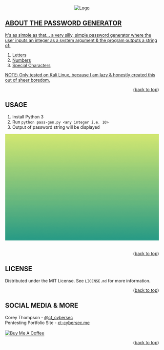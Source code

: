 <a name="readme-top"></a>

<!-- PROJECT SHIELDS 
[![Contributors][contributors-shield]][contributors-url]
[![Forks][forks-shield]][forks-url]
[![Stargazers][stars-shield]][stars-url]
[![Issues][issues-shield]][issues-url]
[![MIT License][license-shield]][license-url]
[![LinkedIn][linkedin-shield]][linkedin-url]
-->

<!-- PROJECT LOGO -->
<br />
<div align="center">
  <a href="https://github.com/ct-cybersec/asset-finder-helper">
    <img src="images/pass-gen-logo.png" alt="Logo" width="488" height="394">
</div>

<!-- ABOUT THE PROJECT -->
## ABOUT THE PASSWORD GENERATOR

It's as simple as that... a very silly, simple password generator where the user inputs an integer as a system argument & the program outputs a string of:
1. Letters
2. Numbers
3. Special Characters

NOTE: Only tested on Kali Linux, because I am lazy & honestly created this out of sheer boredom.

<p align="right">(<a href="#readme-top">back to top</a>)</p>

<!-- USAGE EXAMPLES -->
## USAGE
1. Install Python 3
2. Run `python pass-gen.py <any integer i.e. 10>`
3. Output of password string will be displayed

<div align="center">
  <a href="https://github.com/ct-cybersec/asset-finder-helper">
    <img src="images/asset-finder-help-gif.gif" alt="Gif">
  </a>
</div>
</br>

<p align="right">(<a href="#readme-top">back to top</a>)</p>

<!-- LICENSE -->
## LICENSE

Distributed under the MIT License. See `LICENSE.md` for more information.

<p align="right">(<a href="#readme-top">back to top</a>)</p>


<!-- PENTESTING PORTFOLIO SITE -->
## SOCIAL MEDIA & MORE

Corey Thompson - [@ct_cybersec](https://twitter.com/ct_cybersec)<br />
Pentesting Portfolio Site - [ct-cybersec.me](https://ct-cybersec.me)<br /><br />
<a href="https://www.buymeacoffee.com/ctcybersec" target="_blank"><img src="https://www.buymeacoffee.com/assets/img/custom_images/orange_img.png" alt="Buy Me A Coffee" style="height: 41px !important;width: 174px !important;box-shadow: 0px 3px 2px 0px rgba(190, 190, 190, 0.5) !important;-webkit-box-shadow: 0px 3px 2px 0px rgba(190, 190, 190, 0.5) !important;" ></a>

<p align="right">(<a href="#readme-top">back to top</a>)</p>


<!-- MARKDOWN LINKS & IMAGES -->
<!-- https://www.markdownguide.org/basic-syntax/#reference-style-links -->
[contributors-shield]: https://img.shields.io/github/contributors/othneildrew/Best-README-Template.svg?style=for-the-badge
[contributors-url]: https://github.com/ct-cybersec/password-generator/graphs/contributors
[forks-shield]: https://img.shields.io/github/forks/othneildrew/Best-README-Template.svg?style=for-the-badge
[forks-url]: https://github.com/ct-cybersec/password-generator/network/members
[stars-shield]: https://img.shields.io/github/stars/othneildrew/Best-README-Template.svg?style=for-the-badge
[stars-url]: https://github.com/ct-cybersec/password-generator/stargazers
[issues-shield]: https://img.shields.io/github/issues/othneildrew/Best-README-Template.svg?style=for-the-badge
[issues-url]: https://github.com/ct-cybersec/password-generator/issues
[license-shield]: https://img.shields.io/github/license/othneildrew/Best-README-Template.svg?style=for-the-badge
[license-url]: https://github.com/ct-cybersec/password-generator/blob/main/LICENSE
[linkedin-shield]: https://img.shields.io/badge/-LinkedIn-black.svg?style=for-the-badge&logo=linkedin&colorB=555
[linkedin-url]: https://www.linkedin.com/in/coreythompson42/
[product-screenshot]: images/asset-finder-help-gif.gif
[Next.js]: https://img.shields.io/badge/next.js-000000?style=for-the-badge&logo=nextdotjs&logoColor=white
[Next-url]: https://nextjs.org/
[React.js]: https://img.shields.io/badge/React-20232A?style=for-the-badge&logo=react&logoColor=61DAFB
[React-url]: https://reactjs.org/
[Vue.js]: https://img.shields.io/badge/Vue.js-35495E?style=for-the-badge&logo=vuedotjs&logoColor=4FC08D
[Vue-url]: https://vuejs.org/
[Angular.io]: https://img.shields.io/badge/Angular-DD0031?style=for-the-badge&logo=angular&logoColor=white
[Angular-url]: https://angular.io/
[Svelte.dev]: https://img.shields.io/badge/Svelte-4A4A55?style=for-the-badge&logo=svelte&logoColor=FF3E00
[Svelte-url]: https://svelte.dev/
[Laravel.com]: https://img.shields.io/badge/Laravel-FF2D20?style=for-the-badge&logo=laravel&logoColor=white
[Laravel-url]: https://laravel.com
[Bootstrap.com]: https://img.shields.io/badge/Bootstrap-563D7C?style=for-the-badge&logo=bootstrap&logoColor=white
[Bootstrap-url]: https://getbootstrap.com
[JQuery.com]: https://img.shields.io/badge/jQuery-0769AD?style=for-the-badge&logo=jquery&logoColor=white
[JQuery-url]: https://jquery.com 
